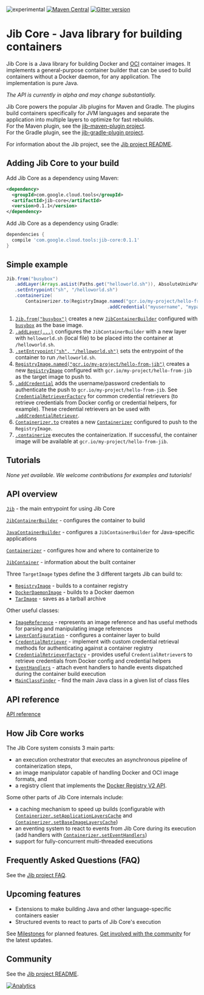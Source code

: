 ![experimental](https://img.shields.io/badge/stability-experimental-red.svg)
[![Maven Central](https://maven-badges.herokuapp.com/maven-central/com.google.cloud.tools/jib-core/badge.svg)](https://maven-badges.herokuapp.com/maven-central/com.google.cloud.tools/jib-core)
[![Gitter version](https://img.shields.io/gitter/room/gitterHQ/gitter.svg)](https://gitter.im/google/jib)

# Jib Core - Java library for building containers

Jib Core is a Java library for building Docker and [OCI](https://github.com/opencontainers/image-spec) container images. It implements a general-purpose container builder that can be used to build containers without a Docker daemon, for any application. The implementation is pure Java.

*The API is currently in alpha and may change substantially.*

Jib Core powers the popular Jib plugins for Maven and Gradle. The plugins build containers specifically for JVM languages and separate the application into multiple layers to optimize for fast rebuilds.\
For the Maven plugin, see the [jib-maven-plugin project](../jib-maven-plugin).\
For the Gradle plugin, see the [jib-gradle-plugin project](../jib-gradle-plugin).

For information about the Jib project, see the [Jib project README](../README.md).

## Adding Jib Core to your build

Add Jib Core as a dependency using Maven:

```xml
<dependency>
  <groupId>com.google.cloud.tools</groupId>
  <artifactId>jib-core</artifactId>
  <version>0.1.1</version>
</dependency>
```

Add Jib Core as a dependency using Gradle:

```groovy
dependencies {
  compile 'com.google.cloud.tools:jib-core:0.1.1'
}
```

## Simple example

```java
Jib.from("busybox")
   .addLayer(Arrays.asList(Paths.get("helloworld.sh")), AbsoluteUnixPath.get("/")) 
   .setEntrypoint("sh", "/helloworld.sh")
   .containerize(
       Containerizer.to(RegistryImage.named("gcr.io/my-project/hello-from-jib")
                                     .addCredential("myusername", "mypassword")));
```

1. [`Jib.from("busybox")`](http://static.javadoc.io/com.google.cloud.tools/jib-core/0.1.1/com/google/cloud/tools/jib/api/Jib.html#from-java.lang.String-) creates a new [`JibContainerBuilder`](http://static.javadoc.io/com.google.cloud.tools/jib-core/0.1.0/com/google/cloud/tools/jib/api/JibContainerBuilder.html) configured with [`busybox`](https://hub.docker.com/_/busybox/) as the base image.
1. [`.addLayer(...)`](http://static.javadoc.io/com.google.cloud.tools/jib-core/0.1.1/com/google/cloud/tools/jib/api/JibContainerBuilder.html#addLayer-java.util.List-com.google.cloud.tools.jib.filesystem.AbsoluteUnixPath-) configures the `JibContainerBuilder` with a new layer with `helloworld.sh` (local file) to be placed into the container at `/helloworld.sh`.
1. [`.setEntrypoint("sh", "/helloworld.sh")`](http://static.javadoc.io/com.google.cloud.tools/jib-core/0.1.1/com/google/cloud/tools/jib/api/JibContainerBuilder.html#setEntrypoint-java.lang.String...-) sets the entrypoint of the container to run `/helloworld.sh`.
1. [`RegistryImage.named("gcr.io/my-project/hello-from-jib")`](http://static.javadoc.io/com.google.cloud.tools/jib-core/0.1.1/com/google/cloud/tools/jib/api/RegistryImage.html#named-java.lang.String-) creates a new [`RegistryImage`](http://static.javadoc.io/com.google.cloud.tools/jib-core/0.1.1/com/google/cloud/tools/jib/api/RegistryImage.html) configured with `gcr.io/my-project/hello-from-jib` as the target image to push to.
1. [`.addCredential`](http://static.javadoc.io/com.google.cloud.tools/jib-core/0.1.1/com/google/cloud/tools/jib/api/RegistryImage.html#addCredential-java.lang.String-java.lang.String-) adds the username/password credentials to authenticate the push to `gcr.io/my-project/hello-from-jib`. See [`CredentialRetrieverFactory`](http://static.javadoc.io/com.google.cloud.tools/jib-core/0.1.1/com/google/cloud/tools/jib/frontend/CredentialRetrieverFactory.html) for common credential retrievers (to retrieve credentials from Docker config or credential helpers, for example). These credential retrievers an be used with [`.addCredentialRetriever`](http://static.javadoc.io/com.google.cloud.tools/jib-core/0.1.1/com/google/cloud/tools/jib/api/RegistryImage.html#addCredentialRetriever-com.google.cloud.tools.jib.configuration.credentials.CredentialRetriever-).
1. [`Containerizer.to`](http://static.javadoc.io/com.google.cloud.tools/jib-core/0.1.1/com/google/cloud/tools/jib/api/Containerizer.html#to-com.google.cloud.tools.jib.api.RegistryImage-) creates a new [`Containerizer`](http://static.javadoc.io/com.google.cloud.tools/jib-core/0.1.1/com/google/cloud/tools/jib/api/Containerizer.html) configured to push to the `RegistryImage`.
1. [`.containerize`](http://static.javadoc.io/com.google.cloud.tools/jib-core/0.1.1/com/google/cloud/tools/jib/api/JibContainerBuilder.html#containerize-com.google.cloud.tools.jib.api.Containerizer-) executes the containerization. If successful, the container image will be available at `gcr.io/my-project/hello-from-jib`.

## Tutorials

*None yet available. We welcome contributions for examples and tutorials!*

## API overview

[`Jib`](http://static.javadoc.io/com.google.cloud.tools/jib-core/0.1.1/com/google/cloud/tools/jib/api/Jib.html) - the main entrypoint for using Jib Core

[`JibContainerBuilder`](http://static.javadoc.io/com.google.cloud.tools/jib-core/0.1.1/com/google/cloud/tools/jib/api/JibContainerBuilder.html) - configures the container to build

[`JavaContainerBuilder`](http://static.javadoc.io/com.google.cloud.tools/jib-core/0.1.1/com/google/cloud/tools/jib/api/JavaContainerBuilder.html) - configures a `JibContainerBuilder` for Java-specific applications

[`Containerizer`](http://static.javadoc.io/com.google.cloud.tools/jib-core/0.1.1/com/google/cloud/tools/jib/api/Containerizer.html) - configures how and where to containerize to

[`JibContainer`](http://static.javadoc.io/com.google.cloud.tools/jib-core/0.1.1/com/google/cloud/tools/jib/api/JibContainer.html) - information about the built container

Three `TargetImage` types define the 3 different targets Jib can build to:
- [`RegistryImage`](http://static.javadoc.io/com.google.cloud.tools/jib-core/0.1.1/com/google/cloud/tools/jib/api/RegistryImage.html) - builds to a container registry
- [`DockerDaemonImage`](http://static.javadoc.io/com.google.cloud.tools/jib-core/0.1.1/com/google/cloud/tools/jib/api/DockerDaemonImage.html) - builds to a Docker daemon
- [`TarImage`](http://static.javadoc.io/com.google.cloud.tools/jib-core/0.1.1/com/google/cloud/tools/jib/api/TarImage.html) - saves as a tarball archive

Other useful classes:

- [`ImageReference`](http://static.javadoc.io/com.google.cloud.tools/jib-core/0.1.1/com/google/cloud/tools/jib/image/ImageReference.html) - represents an image reference and has useful methods for parsing and manipulating image references
- [`LayerConfiguration`](http://static.javadoc.io/com.google.cloud.tools/jib-core/0.1.1/com/google/cloud/tools/jib/configuration/LayerConfiguration.html) - configures a container layer to build
- [`CredentialRetriever`](http://static.javadoc.io/com.google.cloud.tools/jib-core/0.1.1/com/google/cloud/tools/jib/configuration/credentials/CredentialRetriever.html) - implement with custom credential retrieval methods for authenticating against a container registry
- [`CredentialRetrieverFactory`](http://static.javadoc.io/com.google.cloud.tools/jib-core/0.1.1/com/google/cloud/tools/jib/frontend/CredentialRetrieverFactory.html) - provides useful `CredentialRetriever`s to retrieve credentials from Docker config and credential helpers
- [`EventHandlers`](http://static.javadoc.io/com.google.cloud.tools/jib-core/0.1.1/com/google/cloud/tools/jib/event/EventHandlers.html) - attach event handlers to handle events dispatched during the container build execution
- [`MainClassFinder`](http://static.javadoc.io/com.google.cloud.tools/jib-core/0.1.1/com/google/cloud/tools/jib/frontend/MainClassFinder.html) - find the main Java class in a given list of class files

## API reference

[API reference](http://static.javadoc.io/com.google.cloud.tools/jib-core/0.1.1/com/google/cloud/tools/jib/api/package-summary.html)

## How Jib Core works

The Jib Core system consists 3 main parts:

- an execution orchestrator that executes an asynchronous pipeline of containerization steps,
- an image manipulator capable of handling Docker and OCI image formats, and
- a registry client that implements the [Docker Registry V2 API](https://docs.docker.com/registry/spec/api/).

Some other parts of Jib Core internals include:

- a caching mechanism to speed up builds (configurable with [`Containerizer.setApplicationLayersCache`](http://static.javadoc.io/com.google.cloud.tools/jib-core/0.1.1/com/google/cloud/tools/jib/api/Containerizer.html#setApplicationLayersCache-java.nio.file.Path-) and [`Containerizer.setBaseImageLayersCache`](http://static.javadoc.io/com.google.cloud.tools/jib-core/0.1.1/com/google/cloud/tools/jib/api/Containerizer.html#setBaseImageLayersCache-java.nio.file.Path-))
- an eventing system to react to events from Jib Core during its execution (add handlers with [`Containerizer.setEventHandlers`](http://static.javadoc.io/com.google.cloud.tools/jib-core/0.1.1/com/google/cloud/tools/jib/api/Containerizer.html#setEventHandlers-com.google.cloud.tools.jib.event.EventHandlers-))
- support for fully-concurrent multi-threaded executions

## Frequently Asked Questions (FAQ)

See the [Jib project FAQ](../docs/faq.md).

## Upcoming features

- Extensions to make building Java and other language-specific containers easier
- Structured events to react to parts of Jib Core's execution

See [Milestones](https://github.com/GoogleContainerTools/jib/milestones) for planned features. [Get involved with the community](https://github.com/GoogleContainerTools/jib/tree/master#get-involved-with-the-community) for the latest updates.

## Community

See the [Jib project README](/../../#community).

[![Analytics](https://cloud-tools-for-java-metrics.appspot.com/UA-121724379-2/jib-core)](https://github.com/igrigorik/ga-beacon)
